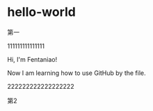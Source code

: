 # hello-world

第一

111111111111111

Hi, I'm Fentaniao!

Now I am learning how to use GitHub by the file.

222222222222222222

第2